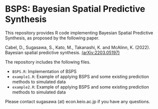 # BSPS: Bayesian Spatial Predictive Synthesis
This repository provides R code implementing Bayesian Spatial Predictive Synthesis, as proposed by the following paper.

Cabel, D., Sugasawa, S., Kato, M., Takanashi, K. and  McAlinn, K. (2022). Bayesian spatial predictive synthesis.  [(arXiv:2203.05197)](https://arxiv.org/abs/2203.05197)

The repository includes the following files.

- `BSPS.R`: Implementation of BSPS
- `example1.R`: Example of applying BSPS and some existing prediction methods to simulated data
- `example2.R`: Example of applying BSPS and some existing prediction methods to simulated data

Please contact sugasawa (at) econ.keio.ac.jp if you have any questions.
